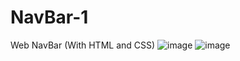 # NavBar-1
Web NavBar (With HTML and CSS)
![image](https://github.com/Abishim/NavBar-1/assets/160396741/4a51f7cf-5db5-47ab-9114-9daa1ace7437)
![image](https://github.com/Abishim/NavBar-1/assets/160396741/7bff300f-8394-4cec-a877-078f5cb14c05)
